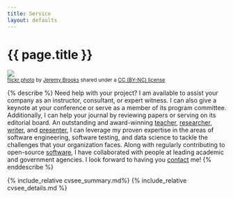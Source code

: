 ```yaml
---
title: Service
layout: defaults
---
```


# {{ page.title }}

<a title="Forward, Deck 6" href="https://flickr.com/photos/jeremybrooks/3944094295"><img class="img-responsive-tight" src="https://farm3.static.flickr.com/2457/3944094295_833175fc98_z.jpg" /></a><br /><small><a title="Forward, Deck 6" href="https://flickr.com/photos/jeremybrooks/3944094295">flickr photo</a> by <a href="https://flickr.com/people/jeremybrooks">Jeremy Brooks</a> shared under a <a href="https://creativecommons.org/licenses/by-nc/2.0/">CC (BY-NC) license</a> </small>

{% describe %}
Need help with your project? I am available to assist your company as an
instructor, consultant, or expert witness. I can also give a keynote at your
conference or serve as a member of its program committee. Additionally, I can
help your journal by reviewing papers or serving on its editorial board. An
outstanding and award-winning [teacher]({{site.baseurl}}/teaching/),
[researcher]({{site.baseurl}}/research/),
[writer]({{site.baseurl}}/research/papers/), and
[presenter]({{site.baseurl}}/research/presentations), I can leverage my proven
expertise in the areas of software engineering, software testing, and data
science to tackle the challenges that your organization faces. Along with
regularly contributing to open-source [software]({{site.baseurl}}/software/), I
have collaborated with people at leading academic and government
agencies. I look forward to having you [contact]({{site.baseurl}}/contact/) me!
{% enddescribe %}

{% include_relative cvsee_summary.md%}
{% include_relative cvsee_details.md %}
